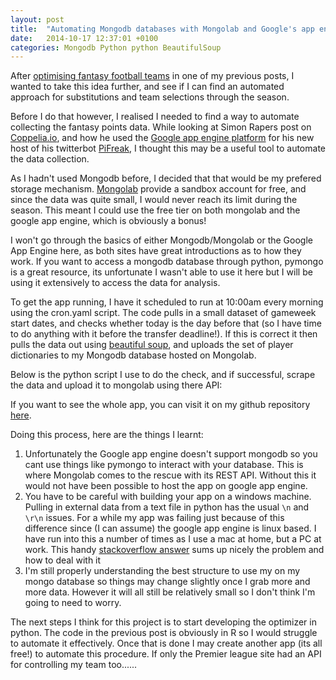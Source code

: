 ```yaml
---
layout: post
title:  "Automating Mongodb databases with Mongolab and Google's app engine"
date:   2014-10-17 12:37:01 +0100
categories: Mongodb Python python BeautifulSoup
---
```

After <a href="http://www.dinnerwithdata.com/picking-a-fantasy-football-team-using-optimization/" title="Picking a fantasy football team using optimisation" target="_blank">optimising fantasy football teams</a> in one of my previous posts, I wanted to take this idea further, and see if I can find an automated approach for substitutions and team selections through the season.

Before I do that however, I realised I needed to find a way to automate collecting the fantasy points data. While looking at Simon Rapers post on <a href="http://www.coppelia.io/" title="coppelia.io" target="_blank">Coppelia.io</a>, and how he used the <a href="https://cloud.google.com/appengine/" title="Google App Engine" target="_blank">Google app engine platform</a> for his new host of his twitterbot <a href="http://www.coppelia.io/a-new-home-for-pifreak/" title="A new home for PiFreak" target="_blank">PiFreak</a>, I thought this may be a useful tool to automate the data collection.

As I hadn't used Mongodb before, I decided that that would be my prefered storage mechanism. <a href="https://mongolab.com/" title="MongoLab" target="_blank">Mongolab</a> provide a sandbox account for free, and since the data was quite small, I would never reach its limit during the season. This meant I could use the free tier on both mongolab and the google app engine, which is obviously a bonus!

I won't go through the basics of either Mongodb/Mongolab or the Google App Engine here, as both sites have great introductions as to how they work. If you want to access a mongodb database through python, pymongo is a great resource, its unfortunate I wasn't able to use it here but I will be using it extensively to access the data for analysis.

To get the app running, I have it scheduled to run at 10:00am every morning using the cron.yaml script. The code pulls in a small dataset of gameweek start dates, and checks whether today is the day before that (so I have time to do anything with it before the transfer deadline!). If this is correct it then pulls the data out using <a href="http://www.dinnerwithdata.com/using-beautifulsoup4-for-python/" title="Using Beautifulsoup4 in python" target="_blank">beautiful soup</a>, and uploads the set of player dictionaries to my Mongodb database hosted on Mongolab.

Below is the python script I use to do the check, and if successful, scrape the data and upload it to mongolab using there API:

<script src="https://gist.github.com/andrewpatt24/5ccf0a44a9bb71b21c9f.js"></script>

If you want to see the whole app, you can visit it on my github repository <a href="https://github.com/andrewpatt24/getFootyData" title="getFootyData" target="_blank">here</a>.

Doing this process, here are the things I learnt:

<ol>
	<li>Unfortunately the Google app engine doesn't support mongodb so you cant use things like pymongo to interact with your database. This is where Mongolab comes to the rescue with its REST API. Without this it would not have been possible to host the app on google app engine.</li>
	<li>You have to be careful with building your app on a windows machine. Pulling in external data from a text file in python has the usual <code>\n</code> and <code>\r\n</code> issues. For a while my app was failing just because of this difference since (I can assume) the google app engine is linux based. I have run into this a number of times as I use a mac at home, but a PC at work. This handy <a href="http://stackoverflow.com/questions/4599936/handling-r-n-vs-n-newlines-in-python-on-mac-vs-windows" target="_blank">stackoverflow answer</a> sums up nicely the problem and how to deal with it</li>
	<li>I'm still properly understanding the best structure to use my on my mongo database so things may change slightly once I grab more and more data. However it will all still be relatively small so I don't think I'm going to need to worry.</li>
</ol>

The next steps I think for this project is to start developing the optimizer in python. The code in the previous post is obviously in R so I would struggle to automate it effectively. Once that is done I may create another app (its all free!) to automate this procedure. If only the Premier league site had an API for controlling my team too......

